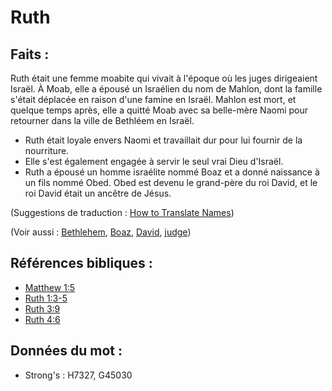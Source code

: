 # Ruth

## Faits :

Ruth était une femme moabite qui vivait à l'époque où les juges dirigeaient Israël. À Moab, elle a épousé un Israélien du nom de Mahlon, dont la famille s'était déplacée en raison d'une famine en Israël. Mahlon est mort, et quelque temps après, elle a quitté Moab avec sa belle-mère Naomi pour retourner dans la ville de Bethléem en Israël.

* Ruth était loyale envers Naomi et travaillait dur pour lui fournir de la nourriture.
* Elle s'est également engagée à servir le seul vrai Dieu d'Israël.
* Ruth a épousé un homme israélite nommé Boaz et a donné naissance à un fils nommé Obed. Obed est devenu le grand-père du roi David, et le roi David était un ancêtre de Jésus.

(Suggestions de traduction : [How to Translate Names](rc://en/ta/man/translate/translate-names))

(Voir aussi : [Bethlehem](../names/bethlehem.md), [Boaz](../names/boaz.md), [David](../names/david.md), [judge](../other/judgeposition.md))

## Références bibliques :

* [Matthew 1:5](rc://en/tn/help/mat/01/05)
* [Ruth 1:3-5](rc://en/tn/help/rut/01/03)
* [Ruth 3:9](rc://en/tn/help/rut/03/09)
* [Ruth 4:6](rc://en/tn/help/rut/04/06)

## Données du mot :

* Strong's : H7327, G45030
